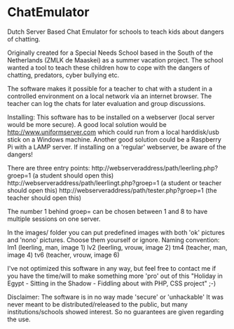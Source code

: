 # ChatEmulator
Dutch Server Based Chat Emulator for schools to teach kids about dangers of chatting.

Originally created for a Special Needs School based in the South of the Netherlands (ZMLK de Maaskei) as a summer vacation project.
The school wanted a tool to teach these children how to cope with the dangers of chatting, predators, cyber bullying etc.

The software makes it possible for a teacher to chat with a student in a controlled environment on a local network via an internet browser.
The teacher can log the chats for later evaluation and group discussions.

Installing:
This software has to be installed on a webserver (local server would be more secure).
A good local solution would be http://www.uniformserver.com which could run from a local harddisk/usb stick on a Windows machine.
Another good solution could be a Raspberry Pi with a LAMP server.
If installing on a 'regular' webserver, be aware of the dangers!

There are three entry points:
http://webserveraddress/path/leerling.php?groep=1 (a student should open this)
http://webserveraddress/path/leerlingt.php?groep=1 (a student or teacher should open this)
http://webserveraddress/path/tester.php?groep=1 (the teacher should open this)

The number 1 behind groep= can be chosen between 1 and 8 to have multiple sessions on one server.

In the images/ folder you can put predefined images with both 'ok' pictures and 'nono' pictures. Choose them yourself
or ignore.
Naming convention:
lm1 (leerling, man, image 1)
lv2 (leerling, vrouw, image 2)
tm4 (teacher, man, image 4)
tv6 (teacher, vrouw, image 6)

I've not optimized this software in any way, but feel free to contact me if you have the time/will to make something more 'pro' out of this "Holiday in Egypt - Sitting in the Shadow - Fiddling about with PHP, CSS project" ;-)

Disclaimer:
The software is in no way made 'secure' or 'unhackable'
It was never meant to be distributed/released to the public, but many institutions/schools showed interest.
So no guarantees are given regarding the use.
